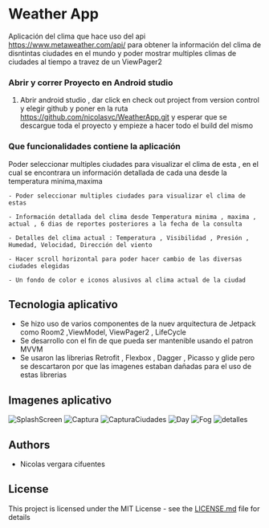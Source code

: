 # Weather App

Aplicación del clima que hace uso del api https://www.metaweather.com/api/ para obtener la información del clima de disntintas ciudades en el mundo y 
poder mostrar multiples climas de ciudades al tiempo a travez de un ViewPager2 



### Abrir y correr Proyecto en  Android studio

1. Abrir android studio , dar click en check out project from version control y elegir github y poner en la ruta https://github.com/nicolasvc/WeatherApp.git y
   esperar que se descargue toda el proyecto y empieze a hacer todo el build del mismo

### Que funcionalidades contiene la aplicación

Poder seleccionar multiples ciudades para visualizar el clima de esta , en el cual se encontrara un información detallada de cada una desde la temperatura minima,maxima

```
- Poder seleccionar multiples ciudades para visualizar el clima de estas

- Información detallada del clima desde Temperatura minima , maxima , actual , 6 dias de reportes posteriores a la fecha de la consulta

- Detalles del clima actual : Temperatura , Visibilidad , Presión , Humedad, Velocidad, Dirección del viento

- Hacer scroll horizontal para poder hacer cambio de las diversas ciudades elegidas 

- Un fondo de color e iconos alusivos al clima actual de la ciudad 
```

## Tecnologia aplicativo

* Se hizo uso de varios componentes de la nuev arquitectura de Jetpack como Room2 ,ViewModel, ViewPager2 , LifeCycle
* Se desarrollo con el fin de que pueda ser mantenible usando el patron MVVM
* Se usaron las librerias Retrofit , Flexbox , Dagger , Picasso y glide pero se descartaron por que las imagenes estaban dañadas para el uso de estas librerias



## Imagenes aplicativo

![SplashScreen](https://user-images.githubusercontent.com/40839023/118240928-2a556900-b461-11eb-875d-1bb2243db6b4.png)
![Captura](https://user-images.githubusercontent.com/40839023/118232648-7fd84880-b456-11eb-9ff5-763a953cceef.PNG)
![CapturaCiudades](https://user-images.githubusercontent.com/40839023/118232848-c62da780-b456-11eb-9392-5c83035c35ef.PNG)
![Day](https://user-images.githubusercontent.com/40839023/118232853-c75ed480-b456-11eb-936e-1c8a81312984.PNG)
![Fog](https://user-images.githubusercontent.com/40839023/118232860-c9c12e80-b456-11eb-82b6-9993c8b84178.PNG)
![detalles](https://user-images.githubusercontent.com/40839023/118232859-c9289800-b456-11eb-9a10-1f37a5df239d.PNG)


## Authors

* Nicolas vergara cifuentes


## License

This project is licensed under the MIT License - see the [LICENSE.md](LICENSE.md) file for details


